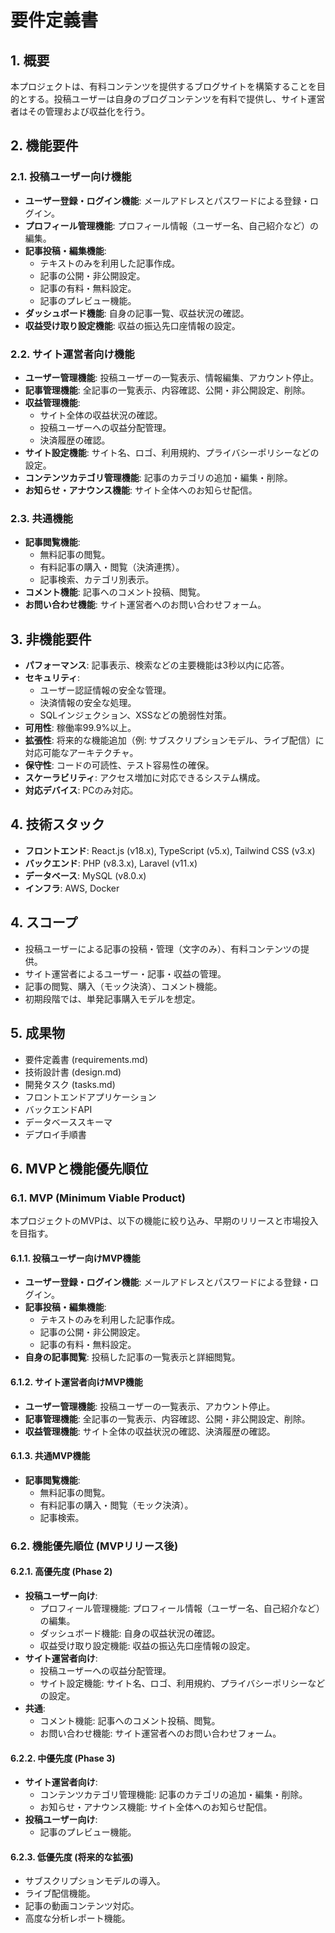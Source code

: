 # 要件定義書

## 1. 概要
本プロジェクトは、有料コンテンツを提供するブログサイトを構築することを目的とする。投稿ユーザーは自身のブログコンテンツを有料で提供し、サイト運営者はその管理および収益化を行う。

## 2. 機能要件

### 2.1. 投稿ユーザー向け機能
- **ユーザー登録・ログイン機能**: メールアドレスとパスワードによる登録・ログイン。
- **プロフィール管理機能**: プロフィール情報（ユーザー名、自己紹介など）の編集。
- **記事投稿・編集機能**:
    - テキストのみを利用した記事作成。
    - 記事の公開・非公開設定。
    - 記事の有料・無料設定。
    - 記事のプレビュー機能。
- **ダッシュボード機能**: 自身の記事一覧、収益状況の確認。
- **収益受け取り設定機能**: 収益の振込先口座情報の設定。

### 2.2. サイト運営者向け機能
- **ユーザー管理機能**: 投稿ユーザーの一覧表示、情報編集、アカウント停止。
- **記事管理機能**: 全記事の一覧表示、内容確認、公開・非公開設定、削除。
- **収益管理機能**:
    - サイト全体の収益状況の確認。
    - 投稿ユーザーへの収益分配管理。
    - 決済履歴の確認。
- **サイト設定機能**: サイト名、ロゴ、利用規約、プライバシーポリシーなどの設定。
- **コンテンツカテゴリ管理機能**: 記事のカテゴリの追加・編集・削除。
- **お知らせ・アナウンス機能**: サイト全体へのお知らせ配信。

### 2.3. 共通機能
- **記事閲覧機能**:
    - 無料記事の閲覧。
    - 有料記事の購入・閲覧（決済連携）。
    - 記事検索、カテゴリ別表示。
- **コメント機能**: 記事へのコメント投稿、閲覧。
- **お問い合わせ機能**: サイト運営者へのお問い合わせフォーム。

## 3. 非機能要件
- **パフォーマンス**: 記事表示、検索などの主要機能は3秒以内に応答。
- **セキュリティ**:
    - ユーザー認証情報の安全な管理。
    - 決済情報の安全な処理。
    - SQLインジェクション、XSSなどの脆弱性対策。
- **可用性**: 稼働率99.9%以上。
- **拡張性**: 将来的な機能追加（例: サブスクリプションモデル、ライブ配信）に対応可能なアーキテクチャ。
- **保守性**: コードの可読性、テスト容易性の確保。
- **スケーラビリティ**: アクセス増加に対応できるシステム構成。
- **対応デバイス**: PCのみ対応。

## 4. 技術スタック
- **フロントエンド**: React.js (v18.x), TypeScript (v5.x), Tailwind CSS (v3.x)
- **バックエンド**: PHP (v8.3.x), Laravel (v11.x)
- **データベース**: MySQL (v8.0.x)
- **インフラ**: AWS, Docker

## 4. スコープ
- 投稿ユーザーによる記事の投稿・管理（文字のみ）、有料コンテンツの提供。
- サイト運営者によるユーザー・記事・収益の管理。
- 記事の閲覧、購入（モック決済）、コメント機能。
- 初期段階では、単発記事購入モデルを想定。

## 5. 成果物
- 要件定義書 (requirements.md)
- 技術設計書 (design.md)
- 開発タスク (tasks.md)
- フロントエンドアプリケーション
- バックエンドAPI
- データベーススキーマ
- デプロイ手順書

## 6. MVPと機能優先順位

### 6.1. MVP (Minimum Viable Product)
本プロジェクトのMVPは、以下の機能に絞り込み、早期のリリースと市場投入を目指す。

#### 6.1.1. 投稿ユーザー向けMVP機能
- **ユーザー登録・ログイン機能**: メールアドレスとパスワードによる登録・ログイン。
- **記事投稿・編集機能**:
    - テキストのみを利用した記事作成。
    - 記事の公開・非公開設定。
    - 記事の有料・無料設定。
- **自身の記事閲覧**: 投稿した記事の一覧表示と詳細閲覧。

#### 6.1.2. サイト運営者向けMVP機能
- **ユーザー管理機能**: 投稿ユーザーの一覧表示、アカウント停止。
- **記事管理機能**: 全記事の一覧表示、内容確認、公開・非公開設定、削除。
- **収益管理機能**: サイト全体の収益状況の確認、決済履歴の確認。

#### 6.1.3. 共通MVP機能
- **記事閲覧機能**:
    - 無料記事の閲覧。
    - 有料記事の購入・閲覧（モック決済）。
    - 記事検索。

### 6.2. 機能優先順位 (MVPリリース後)

#### 6.2.1. 高優先度 (Phase 2)
- **投稿ユーザー向け**:
    - プロフィール管理機能: プロフィール情報（ユーザー名、自己紹介など）の編集。
    - ダッシュボード機能: 自身の収益状況の確認。
    - 収益受け取り設定機能: 収益の振込先口座情報の設定。
- **サイト運営者向け**:
    - 投稿ユーザーへの収益分配管理。
    - サイト設定機能: サイト名、ロゴ、利用規約、プライバシーポリシーなどの設定。
- **共通**:
    - コメント機能: 記事へのコメント投稿、閲覧。
    - お問い合わせ機能: サイト運営者へのお問い合わせフォーム。

#### 6.2.2. 中優先度 (Phase 3)
- **サイト運営者向け**:
    - コンテンツカテゴリ管理機能: 記事のカテゴリの追加・編集・削除。
    - お知らせ・アナウンス機能: サイト全体へのお知らせ配信。
- **投稿ユーザー向け**:
    - 記事のプレビュー機能。

#### 6.2.3. 低優先度 (将来的な拡張)
- サブスクリプションモデルの導入。
- ライブ配信機能。
- 記事の動画コンテンツ対応。
- 高度な分析レポート機能。